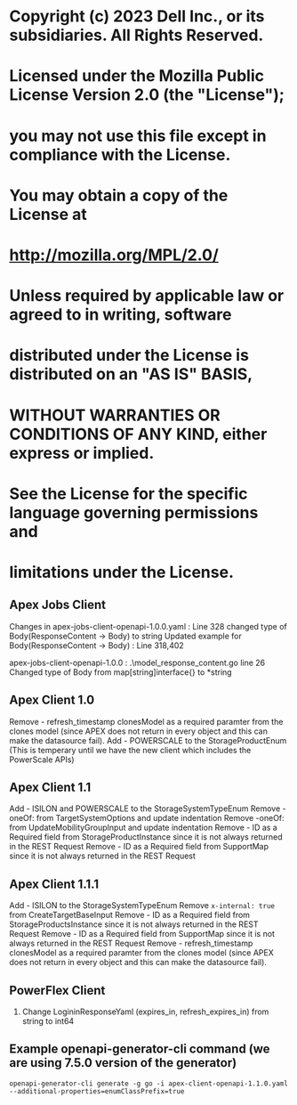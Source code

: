 # Copyright (c) 2023 Dell Inc., or its subsidiaries. All Rights Reserved.
#
# Licensed under the Mozilla Public License Version 2.0 (the "License");
# you may not use this file except in compliance with the License.
# You may obtain a copy of the License at
#
#     http://mozilla.org/MPL/2.0/
#
#
# Unless required by applicable law or agreed to in writing, software
# distributed under the License is distributed on an "AS IS" BASIS,
# WITHOUT WARRANTIES OR CONDITIONS OF ANY KIND, either express or implied.
# See the License for the specific language governing permissions and
# limitations under the License.

## Apex Jobs Client 
Changes in apex-jobs-client-openapi-1.0.0.yaml : 
Line 328 changed type of Body(ResponseContent -> Body) to string
Updated example for Body(ResponseContent -> Body) : Line 318,402

apex-jobs-client-openapi-1.0.0 : .\model_response_content.go line 26 Changed type of Body from map[string]interface{} to *string

## Apex Client 1.0

Remove - refresh_timestamp clonesModel as a required paramter from the clones model (since APEX does not return in every object and this can make the datasource fail). 
Add - POWERSCALE to the StorageProductEnum (This is temperary until we have the new client which includes the PowerScale APIs)

## Apex Client 1.1

Add - ISILON and POWERSCALE to the StorageSystemTypeEnum
Remove -oneOf: from TargetSystemOptions and update indentation
Remove -oneOf: from UpdateMobilityGroupInput and update indentation
Remove - ID as a Required field from StorageProductInstance since it is not always returned in the REST Request
Remove - ID as a Required field from SupportMap since it is not always returned in the REST Request

## Apex Client 1.1.1

Add - ISILON to the StorageSystemTypeEnum
Remove `x-internal: true` from CreateTargetBaseInput
Remove - ID as a Required field from StorageProductsInstance since it is not always returned in the REST Request
Remove - ID as a Required field from SupportMap since it is not always returned in the REST Request
Remove - refresh_timestamp clonesModel as a required paramter from the clones model (since APEX does not return in every object and this can make the datasource fail). 

## PowerFlex Client
 
1. Change LogininResponseYaml (expires_in, refresh_expires_in) from string to int64


## Example openapi-generator-cli command (we are using 7.5.0 version of the generator)
```
openapi-generator-cli generate -g go -i apex-client-openapi-1.1.0.yaml --additional-properties=enumClassPrefix=true
```